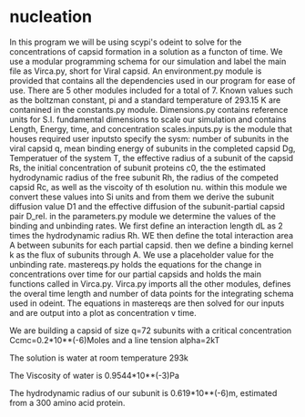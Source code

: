 # nucleation



In this program we will be using scypi's odeint to solve for the concentrations of capsid formation in a solution as a functon of time.
We use a modular programming schema for our simulation and label the main file as Virca.py, short for Viral capsid. An environment.py module is provided that contains all the dependencies used in our program for ease of use. There are 5 other modules included for a total of 7. Known values such as the boltzman constant, pi and a standard temperature of 293.15 K are contanined in the constants.py module. Dimensions.py contains reference units for S.I. fundamental dimensions to scale our simulation and contains Length, Energy, time, and concentration scales.inputs.py is the module that houses required user inputsto specify the sysm: number of subunits in the viral capsid q, mean binding energy of subunits in the completed capsid Dg, Temperatuer of the system T, the effective radius of a subunit of the capsid Rs, the initial concentration of subunit proteins c0, the the estimated hydrodynamic radius of the free subunit Rh, the radius of the competed capsid Rc, as well as the viscoity of th esolution nu. within this module we convert these values into Si units and from them we derive the subunit diffusion value D1 and the effective diffusion of the subunit-partial capsid pair D_rel.
in the parameters.py module we determine the values of the binding and unbinding rates. We first define an interaction length dL as 2 times the hydrodynamic radius Rh. WE then define the total interaction area A between subunits for each partial capsid. then we define a binding kernel k as the flux of subunits through A. We use a placeholder value for the unbinding rate. mastereqs.py holds the equations for the change in concentrations over time for our partial capsids and holds the main functions called in Virca.py. 
Virca.py imports all the other modules, defines the overal time length and number of data points for the integrating schema used in odeint. The equations in mastereqs are then solved for our inputs and are output into a plot as concentration v time.

We are building a capsid of size q=72 subunits
with a critical concentration Ccmc=0.2*10**(-6)Moles
and a line tension alpha=2kT

The solution is water at room temperature 293k

The Viscosity of water is 0.9544*10**(-3)Pa

The hydrodynamic radius of our subunit is 0.619*10**(-6)m, estimated from a 300 amino acid protein.
